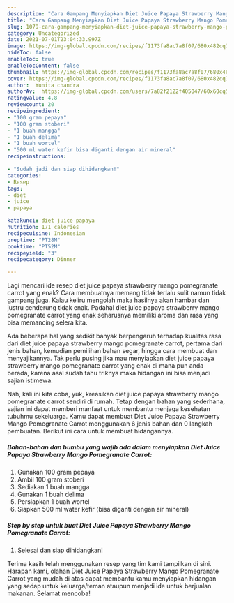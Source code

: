 ```yaml
---
description: "Cara Gampang Menyiapkan Diet Juice Papaya Strawberry Mango Pomegranate Carrot, Enak Banget"
title: "Cara Gampang Menyiapkan Diet Juice Papaya Strawberry Mango Pomegranate Carrot, Enak Banget"
slug: 1079-cara-gampang-menyiapkan-diet-juice-papaya-strawberry-mango-pomegranate-carrot-enak-banget
category: Uncategorized
date: 2021-07-01T23:04:33.997Z
image: https://img-global.cpcdn.com/recipes/f1173fa8ac7a8f07/680x482cq70/diet-juice-papaya-strawberry-mango-pomegranate-carrot-foto-resep-utama.jpg
hideToc: false
enableToc: true
enableTocContent: false
thumbnail: https://img-global.cpcdn.com/recipes/f1173fa8ac7a8f07/680x482cq70/diet-juice-papaya-strawberry-mango-pomegranate-carrot-foto-resep-utama.jpg
cover: https://img-global.cpcdn.com/recipes/f1173fa8ac7a8f07/680x482cq70/diet-juice-papaya-strawberry-mango-pomegranate-carrot-foto-resep-utama.jpg
author:  Yunita chandra
authorAv:  https://img-global.cpcdn.com/users/7a82f2122f405047/60x60cq50/avatar.jpg
ratingvalue: 4.8
reviewcount: 20
recipeingredient:
- "100 gram pepaya"
- "100 gram stoberi"
- "1 buah mangga"
- "1 buah delima"
- "1 buah wortel"
- "500 ml water kefir bisa diganti dengan air mineral"
recipeinstructions:

- "Sudah jadi dan siap dihidangkan!"
categories:
- Resep
tags:
- diet
- juice
- papaya

katakunci: diet juice papaya 
nutrition: 171 calories
recipecuisine: Indonesian
preptime: "PT28M"
cooktime: "PT52M"
recipeyield: "3"
recipecategory: Dinner

---
```



Lagi mencari ide resep diet juice papaya strawberry mango pomegranate carrot yang enak? Cara membuatnya memang tidak terlalu sulit namun tidak gampang juga. Kalau keliru mengolah maka hasilnya akan hambar dan justru cenderung tidak enak. Padahal diet juice papaya strawberry mango pomegranate carrot yang enak seharusnya memiliki aroma dan rasa yang bisa memancing selera kita.


Ada beberapa hal yang sedikit banyak berpengaruh terhadap kualitas rasa dari diet juice papaya strawberry mango pomegranate carrot, pertama dari jenis bahan, kemudian pemilihan bahan segar, hingga cara membuat dan menyajikannya. Tak perlu pusing jika mau menyiapkan diet juice papaya strawberry mango pomegranate carrot yang enak di mana pun anda berada, karena asal sudah tahu triknya maka hidangan ini bisa menjadi sajian istimewa.




Nah, kali ini kita coba, yuk, kreasikan diet juice papaya strawberry mango pomegranate carrot sendiri di rumah. Tetap dengan bahan yang sederhana, sajian ini dapat memberi manfaat untuk membantu menjaga kesehatan tubuhmu sekeluarga. Kamu dapat membuat Diet Juice Papaya Strawberry Mango Pomegranate Carrot menggunakan 6 jenis bahan dan 0 langkah pembuatan. Berikut ini cara untuk membuat hidangannya.

<!--inarticleads1-->

##### Bahan-bahan dan bumbu yang wajib ada dalam menyiapkan Diet Juice Papaya Strawberry Mango Pomegranate Carrot:

1. Gunakan 100 gram pepaya
1. Ambil 100 gram stoberi
1. Sediakan 1 buah mangga
1. Gunakan 1 buah delima
1. Persiapkan 1 buah wortel
1. Siapkan 500 ml water kefir (bisa diganti dengan air mineral)




<!--inarticleads2-->

##### Step by step untuk buat Diet Juice Papaya Strawberry Mango Pomegranate Carrot:


1. Selesai dan siap dihidangkan!



Terima kasih telah menggunakan resep yang tim kami tampilkan di sini. Harapan kami, olahan Diet Juice Papaya Strawberry Mango Pomegranate Carrot yang mudah di atas dapat membantu kamu menyiapkan hidangan yang sedap untuk keluarga/teman ataupun menjadi ide untuk berjualan makanan. Selamat mencoba!

